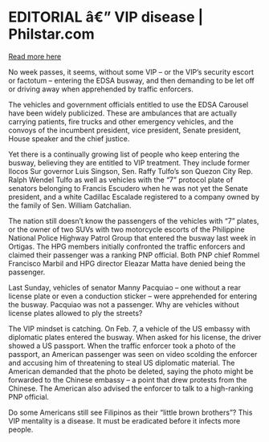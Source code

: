 # EDITORIAL â€” VIP disease | Philstar.com

[Read more here](https://www.philstar.com/opinion/2025/02/12/2420901/editorial-vip-disease)

No week passes, it seems, without some VIP – or the VIP’s security escort or factotum – entering the EDSA busway, and then demanding to be let off or driving away when apprehended by traffic enforcers.

The vehicles and government officials entitled to use the EDSA Carousel have been widely publicized. These are ambulances that are actually carrying patients, fire trucks and other emergency vehicles, and the convoys of the incumbent president, vice president, Senate president, House speaker and the chief justice.

Yet there is a continually growing list of people who keep entering the busway, believing they are entitled to VIP treatment. They include former Ilocos Sur governor Luis Singson, Sen. Raffy Tulfo’s son Quezon City Rep. Ralph Wendel Tulfo as well as vehicles with the “7” protocol plate of senators belonging to Francis Escudero when he was not yet the Senate president, and a white Cadillac Escalade registered to a company owned by the family of Sen. William Gatchalian.

The nation still doesn’t know the passengers of the vehicles with “7” plates, or the owner of two SUVs with two motorcycle escorts of the Philippine National Police Highway Patrol Group that entered the busway last week in Ortigas. The HPG members initially confronted the traffic enforcers and claimed their passenger was a ranking PNP official. Both PNP chief Rommel Francisco Marbil and HPG director Eleazar Matta have denied being the passenger.

Last Sunday, vehicles of senator Manny Pacquiao – one without a rear license plate or even a conduction sticker – were apprehended for entering the busway. Pacquiao was not a passenger. Why are vehicles without license plates allowed to ply the streets?

The VIP mindset is catching. On Feb. 7, a vehicle of the US embassy with diplomatic plates entered the busway. When asked for his license, the driver showed a US passport. When the traffic enforcer took a photo of the passport, an American passenger was seen on video scolding the enforcer and accusing him of threatening to steal US diplomatic material. The American demanded that the photo be deleted, saying the photo might be forwarded to the Chinese embassy – a point that drew protests from the Chinese. The American also advised the enforcer to talk to a high-ranking PNP official.

Do some Americans still see Filipinos as their “little brown brothers”? This VIP mentality is a disease. It must be eradicated before it infects more people.
